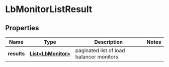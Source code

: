 # LbMonitorListResult

## Properties
Name | Type | Description | Notes
------------ | ------------- | ------------- | -------------
**results** | [**List&lt;LbMonitor&gt;**](LbMonitor.md) | paginated list of load balancer monitors | 
